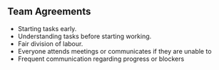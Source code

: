 ## Team Agreements
- Starting tasks early.
- Understanding tasks before starting working.
- Fair division of labour.
- Everyone attends meetings or communicates if they are unable to
- Frequent communication regarding progress or blockers
